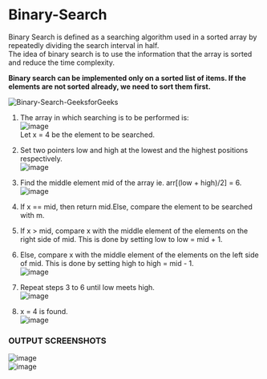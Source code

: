 # Binary-Search  

Binary Search is defined as a searching algorithm used in a sorted array by repeatedly dividing the search interval in half.  
The idea of binary search is to use the information that the array is sorted and reduce the time complexity.

**Binary search can be implemented only on a sorted list of items. If the elements are not sorted already, we need to sort them first.**  

![Binary-Search-GeeksforGeeks](https://user-images.githubusercontent.com/91966613/234466509-2d3ac2a5-473f-4f2a-8326-19123b8f55ea.gif)


1. The array in which searching is to be performed is:  
![image](https://user-images.githubusercontent.com/91966613/234463742-54dd5273-7cf1-49ed-af15-fc48a7332006.png)  
Let x = 4 be the element to be searched.

2. Set two pointers low and high at the lowest and the highest positions respectively.  
![image](https://user-images.githubusercontent.com/91966613/234463882-8a071cb1-ecaa-441d-9094-cc4d7505b3e6.png)

3. Find the middle element mid of the array ie. arr[(low + high)/2] = 6.  
![image](https://user-images.githubusercontent.com/91966613/234463961-45bba711-57d2-4c9e-9da8-d4037ccca6d1.png)  

4. If x == mid, then return mid.Else, compare the element to be searched with m.  
5. If x > mid, compare x with the middle element of the elements on the right side of mid. This is done by setting low to low = mid + 1.
6. Else, compare x with the middle element of the elements on the left side of mid. This is done by setting high to high = mid - 1.  
![image](https://user-images.githubusercontent.com/91966613/234464185-42401a39-0383-4b94-a88e-3af135b1b68b.png)
7. Repeat steps 3 to 6 until low meets high.  
![image](https://user-images.githubusercontent.com/91966613/234464277-6675a7e9-7374-4ad3-bdf4-b5a037fbcd77.png)
8. x = 4 is found.  
![image](https://user-images.githubusercontent.com/91966613/234464380-580a0aac-bfc1-4bf3-8df3-8992f64d197a.png)

### OUTPUT SCREENSHOTS
![image](https://user-images.githubusercontent.com/91966613/234464662-dcce5107-e303-40fa-a459-2a439eb236bd.png)  
![image](https://user-images.githubusercontent.com/91966613/234464739-30aea32f-dc66-4266-b5f7-ae4a15f4fcbd.png)  







